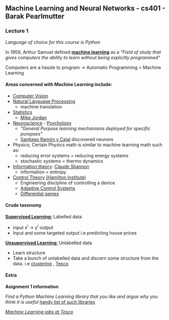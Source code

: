 ## Machine Learning and Neural Networks - cs401 - Barak Pearlmutter

### Lecture 1

_Language of choice for this course is Python_

In 1959, Arthur Samuel defined [**machine learning**](https://en.wikipedia.org/wiki/Machine_learning) as a _"Field of study that gives computers the ability to learn without being explicitly programmed"_

Computers are a hassle to program -> Automatic Programming = Machine Learning

#### Areas concerned with Machine Learning include:

- [Computer Vision](https://www.quora.com/What-is-the-relation-between-machine-learning-image-processing-and-computer-vision)
- [Natural Language Processing](https://en.wikipedia.org/wiki/Natural_language_processing)
    - machine translation
- [Statistics](https://www.analyticsvidhya.com/blog/2015/07/difference-machine-learning-statistical-modeling/)
    - [Mike Jordan](https://en.wikipedia.org/wiki/Michael_I._Jordan)
- [Neuroscience](https://www.quora.com/Where-are-the-interesting-topics-which-intersect-Neuroscience-and-Machine-Learning) - [Psychology](https://www.quora.com/How-can-Machine-Learning-be-applied-in-Psychology-and-Cognitive-Science)
    - _"General Purpose learning mechanisms deployed for specific puropses"_
    - [Santiago Ramón y Cajal](https://en.wikipedia.org/wiki/Santiago_Ramón_y_Cajal) discovered neurons 
- Physics; Certain Physics math is similar to machine learning math such as:
    - reducing error systems = reducing energy systems
    - stochastic systems = thermo dynamics
- [Information theory](https://en.wikipedia.org/wiki/Information_theory): [Claude Shannon](https://en.wikipedia.org/wiki/Claude_Shannon) 
    - information = entropy
- [Control Theory](https://en.wikipedia.org/wiki/Control_theory) [(Hamilton Institute)](http://www.hamilton.ie/publications/diego_thesis.pdf)
    - Engineering discipline of controlling a device
    - [Adaptive Control Systems](https://en.wikipedia.org/wiki/Adaptive_control)
    - [Differential games](https://en.wikipedia.org/wiki/Differential_game)
    
    
#### Crude taxonomy

[**Supervised Learning:**](https://en.wikipedia.org/wiki/Supervised_learning) Labelled data
- input x<sup>i</sup> -> y<sup>i</sup> output
- Input and some targeted output i.e predicting house prices

[**Unsupervised Learning:**](https://en.wikipedia.org/wiki/Unsupervised_learning) Unlabelled data
 - Learn structure
 - Take a bunch of unlabelled data and discern some structure from the data. i.e [clustering](https://en.wikipedia.org/wiki/K-means_clustering) , [Tesco](http://www.computing.co.uk/ctg/feature/2455426/how-do-you-like-them-apples-the-data-analytics-powerhouse-behind-tesco-groceries)
 
    
#### Extra
**Asignment 1 information**

_Find a Python Machine Learning library that you like and argue why you think it is useful_ 
[handy list of such libraries](http://stackabuse.com/the-best-machine-learning-libraries-in-python/)

[_Machine Learning jobs at Tesco_](http://www.tesco-careers.com/JobDetails/79272.aspx)


